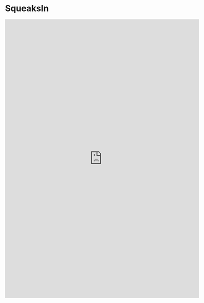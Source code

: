 # SqueaksIn
<iframe src="https://docs.google.com/forms/d/e/1FAIpQLSciMndh7nkRS3YvRBixPElUtFO3rB6wbQrrP59IivxYnYrIZA/viewform?embedded=true" width="640" height="918" frameborder="0" marginheight="0" marginwidth="0">Loading…</iframe>

